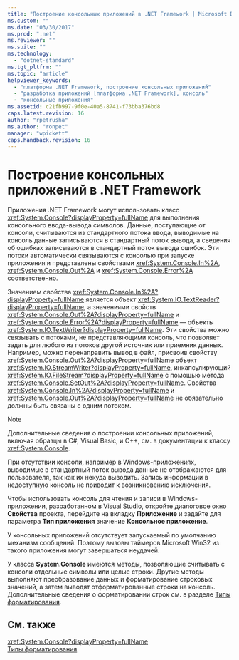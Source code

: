 ```yaml
---
title: "Построение консольных приложений в .NET Framework | Microsoft Docs"
ms.custom: ""
ms.date: "03/30/2017"
ms.prod: ".net"
ms.reviewer: ""
ms.suite: ""
ms.technology: 
  - "dotnet-standard"
ms.tgt_pltfrm: ""
ms.topic: "article"
helpviewer_keywords: 
  - "платформа .NET Framework, построение консольных приложений"
  - "разработка приложений [платформа .NET Framework], консоль"
  - "консольные приложения"
ms.assetid: c21fb997-9f0e-40a5-8741-f73bba376bd8
caps.latest.revision: 16
author: "rpetrusha"
ms.author: "ronpet"
manager: "wpickett"
caps.handback.revision: 16
---
```

# Построение консольных приложений в .NET Framework
Приложения .NET Framework могут использовать класс <xref:System.Console?displayProperty=fullName> для выполнения консольного ввода\-вывода символов.  Данные, поступающие от консоли, считываются из стандартного потока ввода, выводимые на консоль данные записываются в стандартный поток вывода, а сведения об ошибках записываются в стандартный поток вывода ошибок.  Эти потоки автоматически связываются с консолью при запуске приложения и представлены свойствами <xref:System.Console.In%2A>, <xref:System.Console.Out%2A> и <xref:System.Console.Error%2A> соответственно.  
  
 Значением свойства <xref:System.Console.In%2A?displayProperty=fullName> является объект <xref:System.IO.TextReader?displayProperty=fullName>, а значениями свойств <xref:System.Console.Out%2A?displayProperty=fullName> и <xref:System.Console.Error%2A?displayProperty=fullName> — объекты <xref:System.IO.TextWriter?displayProperty=fullName>.  Эти свойства можно связывать с потоками, не представляющими консоль, что позволяет задать для любого из потоков другой источник или приемник данных.  Например, можно перенаправить вывод в файл, присвоив свойству <xref:System.Console.Out%2A?displayProperty=fullName> объект <xref:System.IO.StreamWriter?displayProperty=fullName>, инкапсулирующий <xref:System.IO.FileStream?displayProperty=fullName> с помощью метода <xref:System.Console.SetOut%2A?displayProperty=fullName>.  Свойства <xref:System.Console.In%2A?displayProperty=fullName> и <xref:System.Console.Out%2A?displayProperty=fullName> не обязательно должны быть связаны с одним потоком.  
  
> [!NOTE]
>  Дополнительные сведения о построении консольных приложений, включая образцы в C\#, Visual Basic, и C\+\+, см. в документации к классу <xref:System.Console>.  
  
 При отсутствии консоли, например в Windows\-приложениях, выводимые в стандартный поток вывода данные не отображаются для пользователя, так как их некуда выводить.  Запись информации в недоступную консоль не приводит к возникновению исключения.  
  
 Чтобы использовать консоль для чтения и записи в Windows\-приложении, разработанном в Visual Studio, откройте диалоговое окно **Свойства** проекта, перейдите на вкладку **Приложение** и задайте для параметра **Тип приложения** значение **Консольное приложение**.  
  
 У консольных приложений отсутствует запускаемый по умолчанию механизм сообщений.  Поэтому вызовы таймеров Microsoft Win32 из такого приложения могут завершаться неудачей.  
  
 У класса **System.Console** имеются методы, позволяющие считывать с консоли отдельные символы или целые строки.  Другие методы выполняют преобразование данных и форматирование строковых значений, а затем выводят отформатированные строки на консоль.  Дополнительные сведения о форматировании строк см. в разделе [Типы форматирования](../../docs/standard/base-types/formatting-types.md).  
  
## См. также  
 <xref:System.Console?displayProperty=fullName>   
 [Типы форматирования](../../docs/standard/base-types/formatting-types.md)